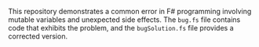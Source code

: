 This repository demonstrates a common error in F# programming involving mutable variables and unexpected side effects. The `bug.fs` file contains code that exhibits the problem, and the `bugSolution.fs` file provides a corrected version.